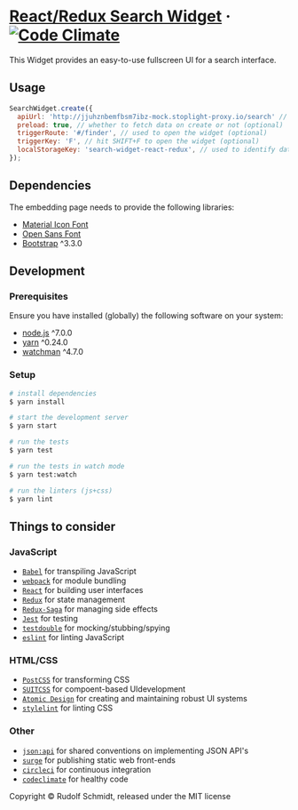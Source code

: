 # [React/Redux Search Widget](https://search-widget-react-redux.surge.sh) &middot; [![Code Climate](https://codeclimate.com/github/rudionrails/search-widget-react-redux/badges/gpa.svg)](https://codeclimate.com/github/rudionrails/search-widget-react-redux)

This Widget provides an easy-to-use fullscreen UI for a search interface.

## Usage

```javascript
SearchWidget.create({
  apiUrl: 'http://jjuhznbemfbsm7ibz-mock.stoplight-proxy.io/search' // required
  preload: true, // whether to fetch data on create or not (optional)
  triggerRoute: '#/finder', // used to open the widget (optional)
  triggerKey: 'F', // hit SHIFT+F to open the widget (optional)
  localStorageKey: 'search-widget-react-redux', // used to identify data in localstorage (optional)
});

```

## Dependencies

The embedding page needs to provide the following libraries:

* [Material Icon Font](http://fonts.googleapis.com/icon?family=Material+Icons)
* [Open Sans Font](http://fonts.googleapis.com/css?family=Open+Sans:300,400,600,900,300italic,400italic)
* [Bootstrap](https://github.com/twbs/bootstrap) ^3.3.0


## Development

### Prerequisites

Ensure you have installed (globally) the following software on your system:

* [node.js](http://nodejs.org/) ^7.0.0
* [yarn](https://yarnpkg.com/) ^0.24.0
* [watchman](https://facebook.github.io/watchman/docs/install.html) ^4.7.0

### Setup

```sh
# install dependencies
$ yarn install

# start the development server
$ yarn start

# run the tests
$ yarn test

# run the tests in watch mode
$ yarn test:watch

# run the linters (js+css)
$ yarn lint
```

## Things to consider

### JavaScript
* [`Babel`](http://babeljs.io/) for transpiling JavaScript
* [`webpack`](https://webpack.js.org/) for module bundling
* [`React`](https://facebook.github.io/react/) for building user interfaces
* [`Redux`](http://redux.js.org/) for state management
* [`Redux-Saga`](https://redux-saga.js.org/) for managing side effects
* [`Jest`](https://facebook.github.io/jest/) for testing
* [`testdouble`](https://github.com/testdouble/testdouble.js) for mocking/stubbing/spying
* [`eslint`](http://eslint.org/) for linting JavaScript

### HTML/CSS
* [`PostCSS`](http://postcss.org/) for transforming CSS
* [`SUITCSS`](http://suitcss.github.io/) for compoent-based UIdevelopment
* [`Atomic Design`](http://atomicdesign.bradfrost.com/) for creating and maintaining robust UI systems
* [`stylelint`](https://stylelint.io/) for linting CSS

### Other
* [`json:api`](http://jsonapi.org/) for shared conventions on implementing JSON API's
* [`surge`](http://surge.sh/) for publishing static web front-ends
* [`circleci`](https://circleci.com/gh/rudionrails/search-widget-react-redux) for continuous integration
* [`codeclimate`](https://codeclimate.com/github/rudionrails/search-widget-react-redux) for healthy code

Copyright © Rudolf Schmidt, released under the MIT license
